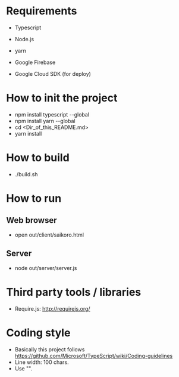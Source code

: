 # Requirements

* Typescript
* Node.js
* yarn
* Google Firebase

* Google Cloud SDK (for deploy) 

# How to init the project

* npm install typescript --global
* npm install yarn --global
* cd <Dir_of_this_README.md>
* yarn install

# How to build

* ./build.sh

# How to run

## Web browser
* open out/client/saikoro.html

## Server
* node out/server/server.js

# Third party tools / libraries

* Require.js: http://requirejs.org/

# Coding style

* Basically this project follows https://github.com/Microsoft/TypeScript/wiki/Coding-guidelines
* Line width: 100 chars.
* Use "".